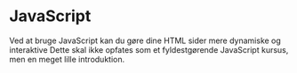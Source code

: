 # JavaScript
Ved at bruge JavaScript kan du gøre dine HTML sider mere dynamiske og interaktive
Dette skal ikke opfates som et fyldestgørende JavaScript kursus, men en meget lille introduktion.

